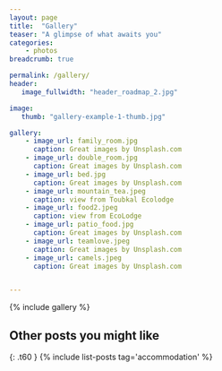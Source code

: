 ```yaml
---
layout: page
title:  "Gallery"
teaser: "A glimpse of what awaits you"
categories:
    - photos
breadcrumb: true

permalink: /gallery/
header:
   image_fullwidth: "header_roadmap_2.jpg"

image:
   thumb: "gallery-example-1-thumb.jpg"

gallery:
    - image_url: family_room.jpg
      caption: Great images by Unsplash.com
    - image_url: double_room.jpg
      caption: Great images by Unsplash.com
    - image_url: bed.jpg
      caption: Great images by Unsplash.com
    - image_url: mountain_tea.jpeg
      caption: view from Toubkal Ecolodge
    - image_url: food2.jpeg
      caption: view from EcoLodge
    - image_url: patio_food.jpg
      caption: Great images by Unsplash.com
    - image_url: teamlove.jpeg
      caption: Great images by Unsplash.com
    - image_url: camels.jpeg
      caption: Great images by Unsplash.com


---
```

<!-- You just need to choose a template like the [`page`][3]- or [`page-fullwidth`][4]-template and then just use `{% raw %}{% include gallery %}{% endraw %}`.
<!--more-->



{% include gallery %}

<!--
## How to embed a gallery

`{% raw %}{% include gallery %}{% endraw %}` lets you easily embed a gallery into your post. To use the gallery-include... -->

<!--
### Step 1

1. Make two images: a thumbnail and a big image.
2. Name the thumbnail *gallery-image-thumb.jpg* and...
3. ...name the big *gallery-image.jpg*.
4. Place them in the *images*-folder.


### Step 2

Define the big version in frontmatter,   -->

<!-- ~~~
gallery:
    - image_url: gallery-image.jpg
~~~ -->
<!--
If you like captions, give each image a caption:

~~~
gallery:
    - image_url: gallery-image.jpg
       caption: Starting Page with huge One Logo
~~~ -->

<!-- ### Step 3

Add the include whereever you want in your content with `{% raw %}{% include gallery %}{% endraw %}`. -->

<!-- {% include alert info='Have a look at this example-entry. And have a look into the images-folder. :)' %} -->








## Other posts you might like
{: .t60 }
{% include list-posts tag='accommodation' %}
